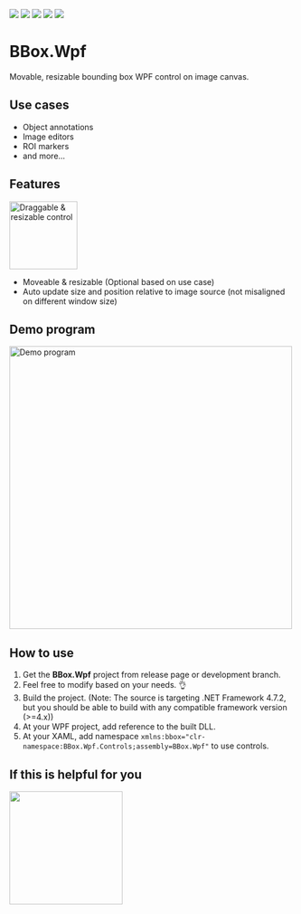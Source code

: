 <img src="https://img.shields.io/badge/release-v1.0.0-blue"/> <img src="https://img.shields.io/badge/usage-personal%20%7C%20commercial-brightgreen"/> <img src="https://img.shields.io/badge/support-not%20provided-orange"/> <img src="https://img.shields.io/badge/.NET%20Framework-4.x-lightgray"/> <img src="https://img.shields.io/badge/nuget-no%20ETA-red"/> 
# BBox.Wpf
Movable, resizable bounding box WPF control on image canvas.

## Use cases
- Object annotations
- Image editors
- ROI markers
- and more...

## Features
<img width="120" alt="Draggable & resizable control" src="https://user-images.githubusercontent.com/5046671/197372136-e2bac9f8-e230-4557-8124-500990dd1634.png">

- Moveable & resizable (Optional based on use case)
- Auto update size and position relative to image source (not misaligned on different window size)

## Demo program
<img width="500" alt="Demo program" src="https://user-images.githubusercontent.com/5046671/197372065-bc01c4a5-7cd2-43aa-a632-3b71c8307ba3.png">

## How to use

1. Get the **BBox.Wpf** project from release page or development branch.
2. Feel free to modify based on your needs. 👌
3. Build the project. (Note: The source is targeting .NET Framework 4.7.2, but you should be able to build with any compatible framework version (>=4.x))
4. At your WPF project, add reference to the built DLL.
5. At your XAML, add namespace ```xmlns:bbox="clr-namespace:BBox.Wpf.Controls;assembly=BBox.Wpf"``` to use controls.

## If this is helpful for you
<a href="https://ko-fi.com/woolf42"><img src="https://user-images.githubusercontent.com/5046671/197377067-ce6016ae-6368-47b6-a4eb-903eb7b0af9c.png" width="200" alt=""/></a>
